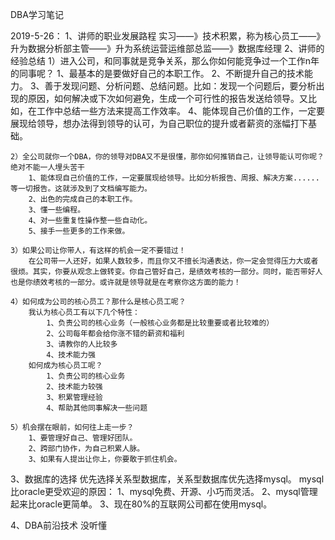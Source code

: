 DBA学习笔记

2019-5-26：
1、讲师的职业发展路程
	实习——》技术积累，称为核心员工——》升为数据分析部主管——》升为系统运营运维部总监——》数据库经理
2、讲师的经验总结
	1）进入公司，和同事就是竞争关系，那么你如何能竞争过一个工作n年的同事呢？
		1、最基本的是要做好自己的本职工作。
		2、不断提升自己的技术能力。
		3、善于发现问题、分析问题、总结问题。比如：发现一个问题后，要分析出现的原因，如何解决或下次如何避免，生成一个可行性的报告发送给领导。又比如，在工作中总结一些方法来提高工作效率。
		4、能体现自己价值的工作，一定要展现给领导，想办法得到领导的认可，为自己职位的提升或者薪资的涨幅打下基础。
		
	2）全公司就你一个DBA，你的领导对DBA又不是很懂，那你如何推销自己，让领导能认可你呢？绝对不能一人埋头苦干
		1、能体现自己价值的工作，一定要展现给领导。比如分析报告、周报、解决方案......等一切报告。这就涉及到了文档编写能力。
		2、出色的完成自己的本职工作。
		3、懂一些编程。
		4、对一些重复性操作整一些自动化。
		5、接手一些更多的工作来做。
		
	3）如果公司让你带人，有这样的机会一定不要错过！
		在公司带一人还好，如果人数较多，而且你又不擅长沟通表达，你一定会觉得压力大或者很烦。其实，你要从观念上做转变。你自己管好自己，是绩效考核的一部分。同时，能否带好人也是你绩效考核的一部分。或许就是领导就是在考察你这方面的能力！
		
	4）如何成为公司的核心员工？那什么是核心员工呢？
		我认为核心员工有以下几个特性：
			1、负责公司的核心业务（一般核心业务都是比较重要或者比较难的）
			2、公司每年都会给你涨不错的薪资和福利
			3、请教你的人比较多
			4、技术能力强
		如何成为核心员工呢？	
			1、负责公司的核心业务
			2、技术能力较强
			3、积累管理经验
			4、帮助其他同事解决一些问题
			
	5）机会摆在眼前，如何往上走一步？
		1、要管理好自己、管理好团队。
		2、跨部门协作，为自己积累人脉。
		3、如果有人提出让你上，你要敢于抓住机会。

3、数据库的选择
	优先选择关系型数据库，关系型数据库优先选择mysql。
	mysql比oracle更受欢迎的原因：
		1、mysql免费、开源、小巧而灵活。
		2、mysql管理起来比oracle更简单。
		3、现在80%的互联网公司都在使用mysql。
				
4、DBA前沿技术
	没听懂	
		


